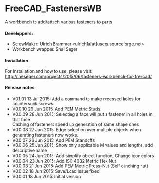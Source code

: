 # FreeCAD_FastenersWB
A workbench to add/attach various fasteners to parts  

#### Developpers:
* ScrewMaker: Ulrich Brammer <ulrich1a[at]users.sourceforge.net>
* Workbench wrapper:  Shai Seger

#### Installation
For Installation and how to use, please visit:  
http://theseger.com/projects/2015/06/fasteners-workbench-for-freecad/

#### Release notes:
* V0.1.01  13 Jul 2015:  Add a command to make recessed holes for countersunk screws.  
* V0.0.10  29 Jun 2015:  Add PEM Metric Studs.  
* V0.0.09  28 Jun 2015:  Selecting a face will put a fastener in all holes in that face.  
                         Caching of fasteners speed up generation of same shape ones
* V0.0.08  27 Jun 2015:  Edge selection over multiple objects when generating fasteners now works.
* V0.0.07  26 Jun 2015:  Add PEM Standoffs
* V0.0.06  25 Jun 2015:  Show only applicable M values and lengths, add descriptive name
* V0.0.05  24 Jun 2015:  Add simplify object function, Change icon colors
* V0.0.04  23 Jun 2015:  Add ISO 4032 Metric Hex Nut
* V0.0.03  21 Jun 2015:  Add PEM Metric Press-Nut (Self clinching nut)
* V0.0.02  18 Jun 2015:  Save/Load issue fixed
* V0.0.01  18 Jun 2015:  Initial version

 
